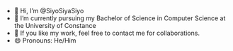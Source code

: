 - 👋 Hi, I’m @SiyoSiyaSiyo
- 🌱 I’m currently pursuing my Bachelor of Science in Computer Science at the University of Constance
- 💞️ If you like my work, feel free to contact me for collaborations.
- 😄 Pronouns: He/Him

